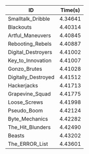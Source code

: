 |ID|Time(s)|
|-|-|
|Smalltalk_Dribble|4.34641|
|Blackouts|4.40314|
|Artful_Maneuvers|4.40845|
|Rebooting_Rebels|4.40887|
|Digital_Destroyers|4.41002|
|Key_to_Innovation|4.41007|
|Gonzo_Brutes|4.41028|
|Digitally_Destroyed|4.41512|
|Hackerjacks|4.41713|
|Grapevine_Squad|4.41775|
|Loose_Screws|4.41998|
|Pseudo_Boom|4.42124|
|Byte_Mechanics|4.42282|
|The_Hit_Blunders|4.42490|
|Beasts|4.43202|
|The_ERROR_List|4.43601|
